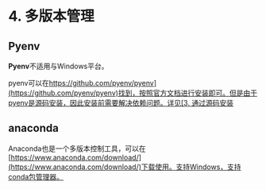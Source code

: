 # 4. 多版本管理
## Pyenv
**Pyenv**不适用与Windows平台。

pyenv可以在[https://github.com/pyenv/pyenv](https://github.com/pyenv/pyenv)找到，按照官方文档进行安装即可。但是由于pyenv是源码安装，因此安装前需要解决依赖问题。详见[3. 通过源码安装](./3.通过源码安装)

## anaconda
Anaconda也是一个多版本控制工具，可以在[https://www.anaconda.com/download/](https://www.anaconda.com/download/)下载使用。支持Windows，支持conda包管理器。